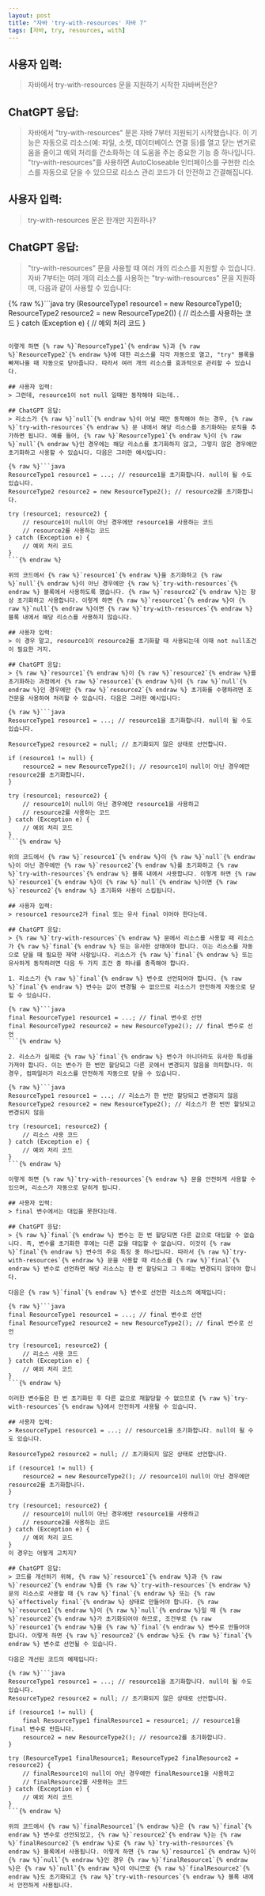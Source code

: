 ```yaml
---
layout: post
title: "자바 'try-with-resources' 자바 7"
tags: [자바, try, resources, with]
---
```


## 사용자 입력:
> 자바에서  try-with-resources 문을 지원하기 시작한 자바버전은?

## ChatGPT 응답:
> 자바에서 "try-with-resources" 문은 자바 7부터 지원되기 시작했습니다. 이 기능은 자동으로 리소스(예: 파일, 소켓, 데이터베이스 연결 등)를 열고 닫는 번거로움을 줄이고 예외 처리를 간소화하는 데 도움을 주는 중요한 기능 중 하나입니다. "try-with-resources"를 사용하면 AutoCloseable 인터페이스를 구현한 리소스를 자동으로 닫을 수 있으므로 리소스 관리 코드가 더 안전하고 간결해집니다.

## 사용자 입력:
>   try-with-resources 문은 한개만 지원하나?

## ChatGPT 응답:
> "try-with-resources" 문을 사용할 때 여러 개의 리소스를 지원할 수 있습니다. 자바 7부터는 여러 개의 리소스를 사용하는 "try-with-resources" 문을 지원하며, 다음과 같이 사용할 수 있습니다:

{% raw %}```java
try (ResourceType1 resource1 = new ResourceType1(); ResourceType2 resource2 = new ResourceType2()) {
    // 리소스를 사용하는 코드
} catch (Exception e) {
    // 예외 처리 코드
}
```{% endraw %}

이렇게 하면 {% raw %}`ResourceType1`{% endraw %}과 {% raw %}`ResourceType2`{% endraw %}에 대한 리소스를 각각 자동으로 열고, "try" 블록을 빠져나올 때 자동으로 닫아줍니다. 따라서 여러 개의 리소스를 효과적으로 관리할 수 있습니다.

## 사용자 입력:
> 그런데, resource1이 not null 일때만 동작해야 되는데..

## ChatGPT 응답:
> 리소스가 {% raw %}`null`{% endraw %}이 아닐 때만 동작해야 하는 경우, {% raw %}`try-with-resources`{% endraw %} 문 내에서 해당 리소스를 초기화하는 로직을 추가하면 됩니다. 예를 들어, {% raw %}`ResourceType1`{% endraw %}이 {% raw %}`null`{% endraw %}인 경우에는 해당 리소스를 초기화하지 않고, 그렇지 않은 경우에만 초기화하고 사용할 수 있습니다. 다음은 그러한 예시입니다:

{% raw %}```java
ResourceType1 resource1 = ...; // resource1을 초기화합니다. null이 될 수도 있습니다.
ResourceType2 resource2 = new ResourceType2(); // resource2를 초기화합니다.

try (resource1; resource2) {
    // resource1이 null이 아닌 경우에만 resource1을 사용하는 코드
    // resource2를 사용하는 코드
} catch (Exception e) {
    // 예외 처리 코드
}
```{% endraw %}

위의 코드에서 {% raw %}`resource1`{% endraw %}을 초기화하고 {% raw %}`null`{% endraw %}이 아닌 경우에만 {% raw %}`try-with-resources`{% endraw %} 블록에서 사용하도록 했습니다. {% raw %}`resource2`{% endraw %}는 항상 초기화하고 사용합니다. 이렇게 하면 {% raw %}`resource1`{% endraw %}이 {% raw %}`null`{% endraw %}이면 {% raw %}`try-with-resources`{% endraw %} 블록 내에서 해당 리소스를 사용하지 않습니다.

## 사용자 입력:
> 이 경우 말고, resource1이 resource2를 초기화할 때 사용되는데 이때 not null조건이 필요한 거지.

## ChatGPT 응답:
> {% raw %}`resource1`{% endraw %}이 {% raw %}`resource2`{% endraw %}를 초기화하는 과정에서 {% raw %}`resource1`{% endraw %}이 {% raw %}`null`{% endraw %}인 경우에만 {% raw %}`resource2`{% endraw %} 초기화를 수행하려면 조건문을 사용하여 처리할 수 있습니다. 다음은 그러한 예시입니다:

{% raw %}```java
ResourceType1 resource1 = ...; // resource1을 초기화합니다. null이 될 수도 있습니다.

ResourceType2 resource2 = null; // 초기화되지 않은 상태로 선언합니다.

if (resource1 != null) {
    resource2 = new ResourceType2(); // resource1이 null이 아닌 경우에만 resource2를 초기화합니다.
}

try (resource1; resource2) {
    // resource1이 null이 아닌 경우에만 resource1을 사용하고
    // resource2를 사용하는 코드
} catch (Exception e) {
    // 예외 처리 코드
}
```{% endraw %}

위의 코드에서 {% raw %}`resource1`{% endraw %}이 {% raw %}`null`{% endraw %}이 아닌 경우에만 {% raw %}`resource2`{% endraw %}를 초기화하고 {% raw %}`try-with-resources`{% endraw %} 블록 내에서 사용합니다. 이렇게 하면 {% raw %}`resource1`{% endraw %}이 {% raw %}`null`{% endraw %}이면 {% raw %}`resource2`{% endraw %} 초기화와 사용이 스킵됩니다.

## 사용자 입력:
> resource1 resource2가 final 또는 유사 final 이어야 한다는데.

## ChatGPT 응답:
> {% raw %}`try-with-resources`{% endraw %} 문에서 리소스를 사용할 때 리소스가 {% raw %}`final`{% endraw %} 또는 유사한 상태여야 합니다. 이는 리소스를 자동으로 닫을 때 필요한 제약 사항입니다. 리소스가 {% raw %}`final`{% endraw %} 또는 유사하게 동작하려면 다음 두 가지 조건 중 하나를 충족해야 합니다.

1. 리소스가 {% raw %}`final`{% endraw %} 변수로 선언되어야 합니다. {% raw %}`final`{% endraw %} 변수는 값이 변경될 수 없으므로 리소스가 안전하게 자동으로 닫힐 수 있습니다.

{% raw %}```java
final ResourceType1 resource1 = ...; // final 변수로 선언
final ResourceType2 resource2 = new ResourceType2(); // final 변수로 선언
```{% endraw %}

2. 리소스가 실제로 {% raw %}`final`{% endraw %} 변수가 아니더라도 유사한 특성을 가져야 합니다. 이는 변수가 한 번만 할당되고 다른 곳에서 변경되지 않음을 의미합니다. 이 경우, 컴파일러가 리소스를 안전하게 자동으로 닫을 수 있습니다.

{% raw %}```java
ResourceType1 resource1 = ...; // 리소스가 한 번만 할당되고 변경되지 않음
ResourceType2 resource2 = new ResourceType2(); // 리소스가 한 번만 할당되고 변경되지 않음

try (resource1; resource2) {
    // 리소스 사용 코드
} catch (Exception e) {
    // 예외 처리 코드
}
```{% endraw %}

이렇게 하면 {% raw %}`try-with-resources`{% endraw %} 문을 안전하게 사용할 수 있으며, 리소스가 자동으로 닫히게 됩니다.

## 사용자 입력:
> final 변수에서는 대입을 못한다는데.

## ChatGPT 응답:
> {% raw %}`final`{% endraw %} 변수는 한 번 할당되면 다른 값으로 대입할 수 없습니다. 즉, 변수를 초기화한 후에는 다른 값을 대입할 수 없습니다. 이것이 {% raw %}`final`{% endraw %} 변수의 주요 특징 중 하나입니다. 따라서 {% raw %}`try-with-resources`{% endraw %} 문을 사용할 때 리소스를 {% raw %}`final`{% endraw %} 변수로 선언하면 해당 리소스는 한 번 할당되고 그 후에는 변경되지 않아야 합니다.

다음은 {% raw %}`final`{% endraw %} 변수로 선언한 리소스의 예제입니다:

{% raw %}```java
final ResourceType1 resource1 = ...; // final 변수로 선언
final ResourceType2 resource2 = new ResourceType2(); // final 변수로 선언

try (resource1; resource2) {
    // 리소스 사용 코드
} catch (Exception e) {
    // 예외 처리 코드
}
```{% endraw %}

이러한 변수들은 한 번 초기화된 후 다른 값으로 재할당할 수 없으므로 {% raw %}`try-with-resources`{% endraw %}에서 안전하게 사용될 수 있습니다.

## 사용자 입력:
> ResourceType1 resource1 = ...; // resource1을 초기화합니다. null이 될 수도 있습니다.

ResourceType2 resource2 = null; // 초기화되지 않은 상태로 선언합니다.

if (resource1 != null) {
    resource2 = new ResourceType2(); // resource1이 null이 아닌 경우에만 resource2를 초기화합니다.
}

try (resource1; resource2) {
    // resource1이 null이 아닌 경우에만 resource1을 사용하고
    // resource2를 사용하는 코드
} catch (Exception e) {
    // 예외 처리 코드
}
이 경우는 어떻게 고치지?

## ChatGPT 응답:
> 코드를 개선하기 위해, {% raw %}`resource1`{% endraw %}과 {% raw %}`resource2`{% endraw %}를 {% raw %}`try-with-resources`{% endraw %} 문의 리소스로 사용할 때 {% raw %}`final`{% endraw %} 또는 {% raw %}`effectively final`{% endraw %} 상태로 만들어야 합니다. {% raw %}`resource1`{% endraw %}이 {% raw %}`null`{% endraw %}일 때 {% raw %}`resource2`{% endraw %}가 초기화되어야 하므로, 조건부로 {% raw %}`resource1`{% endraw %}을 {% raw %}`final`{% endraw %} 변수로 만들어야 합니다. 이렇게 하면 {% raw %}`resource2`{% endraw %}도 {% raw %}`final`{% endraw %} 변수로 선언될 수 있습니다.

다음은 개선된 코드의 예제입니다:

{% raw %}```java
ResourceType1 resource1 = ...; // resource1을 초기화합니다. null이 될 수도 있습니다.
ResourceType2 resource2 = null; // 초기화되지 않은 상태로 선언합니다.

if (resource1 != null) {
    final ResourceType1 finalResource1 = resource1; // resource1을 final 변수로 만듭니다.
    resource2 = new ResourceType2(); // resource2를 초기화합니다.
}

try (ResourceType1 finalResource1; ResourceType2 finalResource2 = resource2) {
    // finalResource1이 null이 아닌 경우에만 finalResource1을 사용하고
    // finalResource2를 사용하는 코드
} catch (Exception e) {
    // 예외 처리 코드
}
```{% endraw %}

위의 코드에서 {% raw %}`finalResource1`{% endraw %}은 {% raw %}`final`{% endraw %} 변수로 선언되었고, {% raw %}`resource2`{% endraw %}는 {% raw %}`finalResource2`{% endraw %}로 {% raw %}`try-with-resources`{% endraw %} 블록에서 사용됩니다. 이렇게 하면 {% raw %}`resource1`{% endraw %}이 {% raw %}`null`{% endraw %}인 경우 {% raw %}`finalResource1`{% endraw %}은 {% raw %}`null`{% endraw %}이 아니므로 {% raw %}`finalResource2`{% endraw %}도 초기화되고 {% raw %}`try-with-resources`{% endraw %} 블록 내에서 안전하게 사용됩니다.

